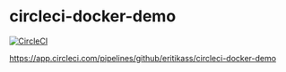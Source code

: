 # circleci-docker-demo

[![CircleCI](https://dl.circleci.com/status-badge/img/gh/eritikass/circleci-docker-demo/tree/master.svg?style=svg)](https://dl.circleci.com/status-badge/redirect/gh/eritikass/circleci-docker-demo/tree/master)

https://app.circleci.com/pipelines/github/eritikass/circleci-docker-demo
